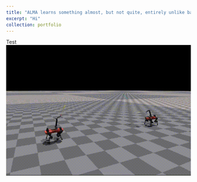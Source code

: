 ```yaml
---
title: "ALMA learns something almost, but not quite, entirely unlike badminton"
excerpt: "Hi"
collection: portfolio
---
```

Test
![badminton](../images/badmintonVSGIF.gif)
